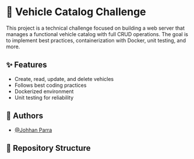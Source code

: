 # 🚗 Vehicle Catalog Challenge

This project is a technical challenge focused on building a web server that manages a functional vehicle catalog with full CRUD operations. The goal is to implement best practices, containerization with Docker, unit testing, and more.

## ✨ Features
- Create, read, update, and delete vehicles  
- Follows best coding practices  
- Dockerized environment  
- Unit testing for reliability
## 👥 Authors  

- [@Johhan Parra](https://github.com/MagicExist)  
## 📁 Repository Structure

